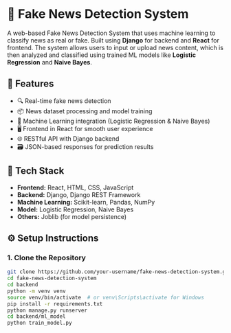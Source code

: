 # 📰 Fake News Detection System

A web-based Fake News Detection System that uses machine learning to classify news as real or fake. Built using **Django** for backend and **React** for frontend. The system allows users to input or upload news content, which is then analyzed and classified using trained ML models like **Logistic Regression** and **Naive Bayes**.

## 📌 Features

- 🔍 Real-time fake news detection
- 📦 News dataset processing and model training
- 🧠 Machine Learning integration (Logistic Regression & Naive Bayes)
- 🖥️ Frontend in React for smooth user experience
- 🌐 RESTful API with Django backend
- 🗃️ JSON-based responses for prediction results

## 🚀 Tech Stack

- **Frontend:** React, HTML, CSS, JavaScript
- **Backend:** Django, Django REST Framework
- **Machine Learning:** Scikit-learn, Pandas, NumPy
- **Model:** Logistic Regression, Naive Bayes
- **Others:** Joblib (for model persistence)


## ⚙️ Setup Instructions

### 1. Clone the Repository
```bash
git clone https://github.com/your-username/fake-news-detection-system.git
cd fake-news-detection-system
cd backend
python -m venv venv
source venv/bin/activate  # or venv\Scripts\activate for Windows
pip install -r requirements.txt
python manage.py runserver
cd backend/ml_model
python train_model.py
